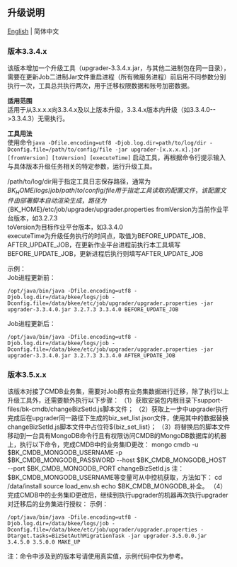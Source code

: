 ## 升级说明

[English](UPGRADE.en.md) | 简体中文

### 版本3.3.4.x
该版本增加一个升级工具（upgrader-3.3.4.x.jar，与其他二进制包在同一目录），需要在更新Job二进制Jar文件重启进程（所有微服务进程）前后用不同参数分别执行一次，工具总共执行两次，用于迁移权限数据和账号加密数据。

**适用范围**  
适用于从3.x.x.x向3.3.4.x及以上版本升级，3.3.4.x版本内升级（如3.3.4.0-->3.3.4.3）无需执行。

**工具用法**   
使用命令`java -Dfile.encoding=utf8 -Djob.log.dir=path/to/log/dir -Dconfig.file=/path/to/config/file -jar upgrader-[x.x.x.x].jar [fromVersion] [toVersion] [executeTime]` 启动工具，再根据命令行提示输入与具体版本升级任务相关的特定参数，运行升级工具。  

/path/to/log/dir用于指定工具日志保存路径，通常为${BK_HOME}/logs/job  
/path/to/config/file用于指定工具读取的配置文件，该配置文件由部署脚本自动渲染生成，路径为${BK_HOME}/etc/job/upgrader/upgrader.properties
fromVersion为当前作业平台版本，如3.2.7.3  
toVersion为目标作业平台版本，如3.3.4.0  
executeTime为升级任务执行的时间点，取值为BEFORE_UPDATE_JOB、AFTER_UPDATE_JOB，在更新作业平台进程前执行本工具填写BEFORE_UPDATE_JOB，更新进程后执行则填写AFTER_UPDATE_JOB  

示例：  
Job进程更新前：    
```shell script
/opt/java/bin/java -Dfile.encoding=utf8 -Djob.log.dir=/data/bkee/logs/job -Dconfig.file=/data/bkee/etc/job/upgrader/upgrader.properties -jar upgrader-3.3.4.0.jar 3.2.7.3 3.3.4.0 BEFORE_UPDATE_JOB  
```
Job进程更新后：  
```shell script
/opt/java/bin/java -Dfile.encoding=utf8 -Djob.log.dir=/data/bkee/logs/job -Dconfig.file=/data/bkee/etc/job/upgrader/upgrader.properties -jar upgrader-3.3.4.0.jar 3.2.7.3 3.3.4.0 AFTER_UPDATE_JOB
```

### 版本3.5.x.x
该版本对接了CMDB业务集，需要对Job原有业务集数据进行迁移，除了执行以上升级工具外，还需要额外执行以下步骤：
（1）获取安装包内根目录下support-files/bk-cmdb/changeBizSetId.js脚本文件；
（2）获取上一步中upgrader执行完成后在upgrader同一路径下生成的biz_set_list.json文件，使用其中的数据替换changeBizSetId.js脚本文件中占位符${biz_set_list}；
（3）将替换后的脚本文件移动到一台具有MongoDB命令行且有权限访问CMDB的MongoDB数据库的机器上，执行以下命令，完成CMDB中的业务集ID更改：
mongo cmdb  -u $BK_CMDB_MONGODB_USERNAME -p $BK_CMDB_MONGODB_PASSWORD --host $BK_CMDB_MONGODB_HOST --port $BK_CMDB_MONGODB_PORT   changeBizSetId.js
注：
$BK_CMDB_MONGODB_USERNAME等变量可从中控机获取，方法如下：
cd /data/install
source load_env.sh
echo $BK_CMDB_MONGODB_<tab>补全。
（4）完成CMDB中的业务集ID更改后，继续到执行upgrader的机器再次执行upgrader对迁移后的业务集进行授权：
示例：
```shell
/opt/java/bin/java -Dfile.encoding=utf8 -Djob.log.dir=/data/bkee/logs/job -Dconfig.file=/data/bkee/etc/job/upgrader/upgrader.properties -Dtarget.tasks=BizSetAuthMigrationTask -jar upgrader-3.5.0.0.jar 3.4.5.0 3.5.0.0 MAKE_UP
```
注：命令中涉及到的版本号请使用真实值，示例代码中仅为参考。


